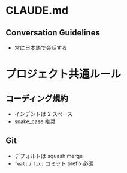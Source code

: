# CLAUDE.md

## Conversation Guidelines

- 常に日本語で会話する

# プロジェクト共通ルール

## コーディング規約
- インデントは 2 スペース
- snake_case 推奨

## Git
- デフォルトは squash merge
- `feat:` / `fix:` コミット prefix 必須
